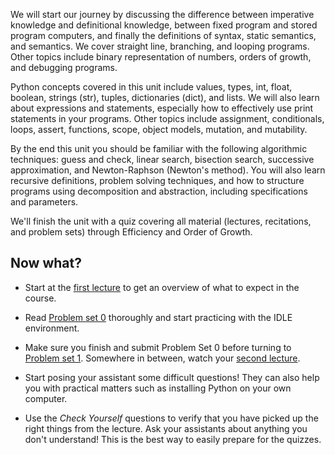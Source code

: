 We will start our journey by discussing the difference between imperative
knowledge and definitional knowledge, between fixed program and stored program
computers, and finally the definitions of syntax, static semantics, and
semantics. We cover straight line, branching, and looping programs. Other
topics include binary representation of numbers, orders of growth, and
debugging programs.

Python concepts covered in this unit include values, types, int, float,
boolean, strings (str), tuples, dictionaries (dict), and lists. We will also
learn about expressions and statements, especially how to effectively use print
statements in your programs. Other topics include assignment, conditionals,
loops, assert, functions, scope, object models, mutation, and mutability.

By the end this unit you should be familiar with the following algorithmic
techniques: guess and check, linear search, bisection search, successive
approximation, and Newton-Raphson (Newton's method). You will also learn
recursive definitions, problem solving techniques, and how to structure
programs using decomposition and abstraction, including specifications and
parameters.

We'll finish the unit with a quiz covering all material (lectures, recitations,
and problem sets) through Efficiency and Order of Growth.

## Now what?

* Start at the [first lecture](/lectures/lecture-1) to get an overview of what
  to expect in the course.

* Read [Problem set 0](/problem-sets/problem-set-0)
  thoroughly and start practicing with the IDLE environment.

* Make sure you finish and submit Problem Set 0 before turning to
  [Problem set 1](/problem-sets/problem-set-1). Somewhere in
  between, watch your [second lecture](/lectures/lecture-1).

* Start posing your assistant some difficult questions! They can also help you
  with practical matters such as installing Python on your own computer.

* Use the *Check Yourself* questions to verify that you have picked up the
  right things from the lecture. Ask your assistants about anything you don't
  understand! This is the best way to easily prepare for the quizzes.
